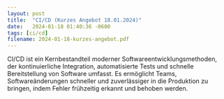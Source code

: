 ```yaml
---
layout: post
title:  "CI/CD (Kurzes Angebot 18.01.2024)"
date:   2024-01-18 01:40:36 -0600
tags: [ci/cd]
filename: 2024-01-18-kurzes-angebot.pdf
---
```


CI/CD ist ein Kernbestandteil moderner Softwareentwicklungsmethoden, der kontinuierliche Integration, automatisierte Tests und schnelle Bereitstellung von Software umfasst. Es ermöglicht Teams, Softwareänderungen schneller und zuverlässiger in die Produktion zu bringen, indem Fehler frühzeitig erkannt und behoben werden.